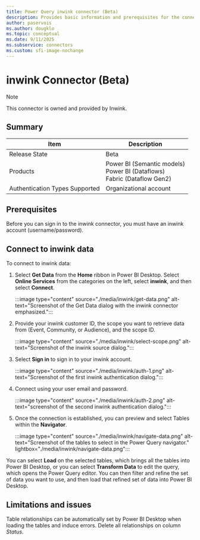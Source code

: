 ```yaml
---
title: Power Query inwink connector (Beta)
description: Provides basic information and prerequisites for the connector, and descriptions on how to connect to the inwink connector.
author: paservois
ms.author: dougklo
ms.topic: conceptual
ms.date: 9/11/2025
ms.subservice: connectors
ms.custom: sfi-image-nochange
---
```


# inwink Connector (Beta)

>[!Note]
>This connector is owned and provided by Inwink.

## Summary

| Item | Description |
| ---- | ----------- |
| Release State | Beta |
| Products | Power BI (Semantic models)<br/>Power BI (Dataflows)<br/>Fabric (Dataflow Gen2) |
| Authentication Types Supported | Organizational account |

## Prerequisites

Before you can sign in to the inwink connector, you must have an inwink account (username/password).

## Connect to inwink data

To connect to inwink data:

1. Select **Get Data** from the **Home** ribbon in Power BI Desktop. Select **Online Services** from the categories on the left, select **inwink**, and then select **Connect**.

   :::image type="content" source="./media/inwink/get-data.png" alt-text="Screenshot of the Get Data dialog with the inwink connector emphasized.":::

2. Provide your inwink customer ID, the scope you want to retrieve data from (Event, Community, or Audience), and the scope ID.

   :::image type="content" source="./media/inwink/select-scope.png" alt-text="Screenshot of the inwink source dialog.":::

3. Select **Sign in** to sign in to your inwink account.

   :::image type="content" source="./media/inwink/auth-1.png" alt-text="Screenshot of the first inwink authentication dialog.":::

4. Connect using your user email and password.

   :::image type="content" source="./media/inwink/auth-2.png" alt-text="screenshot of the second inwink authentication dialog.":::

5. Once the connection is established, you can preview and select Tables within the **Navigator**.

   :::image type="content" source="./media/inwink/navigate-data.png" alt-text="Screenshot of the tables to select in the Power Query navigator." lightbox="./media/inwink/navigate-data.png":::

You can select **Load** on the selected tables, which brings all the tables into Power BI Desktop, or you can select **Transform Data** to edit the query, which opens the Power Query editor. You can then filter and refine the set of data you want to use, and then load that refined set of data into Power BI Desktop.

## Limitations and issues

Table relationships can be automatically set by Power BI Desktop when loading the tables and induce errors. Delete all relationships on column *Status*.
